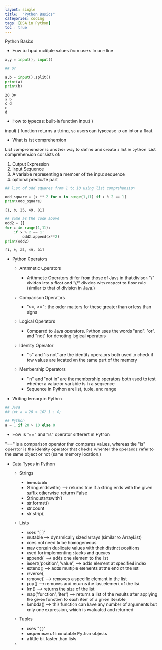 ```yaml
---
layout: single
title:  "Python Basics"
categories: coding
tags: [DSA in Python]
toc : true
---
```


Python Basics

* How to input multiple values from users in one line

```python
x,y = input(), input()

## or

a,b = input().split()
print(a)
print(b)
```

    20 30
    a b
    c d
    c
    d


* How to typecast built-in function input( )

input( ) function returns a string, so users can typecase to an int or a float.

* What is list comprehension

List comprehension is another way to define and create a list in python.
List comprehension consists of: 
1. Output Expression
2. Input Sequence
3. A variable representing a member of the input sequence
4. optional predicate part
              


```python
## list of odd squares from 1 to 10 using list comprehension

odd_square = [x ** 2 for x in range(1,11) if x % 2 == 1]
print(odd_square)
```

    [1, 9, 25, 49, 81]



```python
## same as the code above
odd2 = []
for x in range(1,11):
    if x % 2 == 1:
        odd2.append(x**2)
print(odd2)
```

    [1, 9, 25, 49, 81]


* Python Operators

    * Arithmetic Operators 
        * Arithmetic Operators differ from those of Java in that divison "/" divides into a float and "//" divides with respect to floor rule (similar to that of division in Java.)
    
    * Comparison Operators
        * ">=, <=" : the order matters for these greater than or less than signs
    
    * Logical Operators
        * Compared to Java operators, Python uses the words "and", "or", and "not" for denoting logical operators
    
    * Identity Operator
        * "is" and "is not" are the identity operators both used to check if tow values are located on the same part of the memory
    
    * Membership Operators
        * "in" and "not in" are the membership operators both used to test whether a value or variable is in a sequence
        * Sequence in Python are list, tuple, and range

* Writing ternary in Python


```python
## Java
## int a = 20 > 10? 1 : 0;

## Python
a = 1 if 20 > 10 else 0
```

* How is "==" and "is" operator different in Python

"==" is a comparison operator that compares values, whereas the "is" operator is the identity operator that checks whehter the operands refer to the same object or not (same memory location.)

* Data Types in Python

    * Strings
        * immutable
        * String.endswith() --> returns true if a string ends with the given suffix otherwise, returns False
        * String.startswith()
        * str.format()
        * str.count
        * str.strip()
        
    * Lists
        * uses "[ ]"
        * mutable --> dynamically sized arrays (similar to ArrayList)
        * does not need to be homogeneous
        * may contain duplicate values with their distinct positions
        * used for implementing stacks and queues
        * append() --> adds one element to the list
        * insert('position', 'value') --> adds element at specified index
        * extend() --> adds multiple elements at the end of the list
        * reverse()
        * remove() --> removes a specific element in the list
        * pop() --> removes and returns the last element of the list
        * len() --> returns the size of the list
        * map('function', 'iter') --> returns a list of the results after applying the given function to each item of a given iterable
        * lambda() --> this function can have any number of arguments but only one expression, which is evaluated and returned
        
    * Tuples
        * uses "( )"
        * sequenece of immutable Python objects
        * a little bit faster than lists
    * 
     

